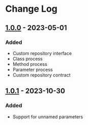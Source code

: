 # Change Log

## [1.0.0] - 2023-05-01
### Added
- Custom repository interface  
- Class process 
- Method process 
- Parameter process 
- Custom repository contract 

## [1.0.1] - 2023-10-30
### Added
- Support for unnamed parameters


[1.0.0]: https://github.com/cmeza20/spring-ioc-handler/tree/1.0.0
[1.0.1]: https://github.com/cmeza20/spring-ioc-handler/tree/1.0.1